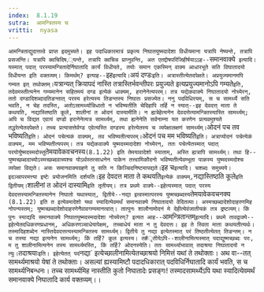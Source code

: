 ```yaml
---
index:  8.1.19
sutra:  आमन्त्रितस्य च
vritti:  nyasa
---
```


`आमन्त्रिताद्युदात्तत्वे प्राप्त इदमुच्यते। इह पदाधिकारमात्रं प्रकृत्य निघातयुष्मदादेशा विधीयमाना यत्रापि नेष्यन्ते, तत्रापि प्रसजन्ति। यत्रापि क्वचिदिष,्यन्ते, तत्रापि क्वचिन्न प्राप्नुवन्ति, अत एतद्दोषपरिजिहीर्षयाऽऽह--`समानवाक्ये` इत्यादि। यस्मात् पदात् परस्यामन्त्रितादेर्निघातादि कार्यं विधीयते, तयोः समान एकस्मिन् वाक्य आधारभूते सति विघातादयो विधीयन्त इति वक्तव्यम्। किमर्थम्? इत्याह--`इह` इत्यादि। `अयं दण्डः` इति। अत्रास्तीत्येतदपेक्षते। अप्रयुज्यमानमपि गम्यत इत् तथोक्तम्। `यत्रान्यत् क्रियापदं नास्ति तत्रास्तिर्भवन्तीपरः प्रयुज्यते इत्यप्रयुज्यमानोऽपि गम्यते` इति, तदेवमस्तीत्यनेन गम्यमानेन सहितमयं दण्ड इत्येकं धाक्यम्, हरानेनेत्यपरम्। तत्र यद्येकवाक्ये निघातादयो नोच्येरन्, ततो दण्डादिशब्दादतिङन्तात् परस्य हरेत्यस्य तिङन्तस्य निघातः प्रसज्येत। ननु पदविधिरयम्, स च सामर्थ्ये सति भवति, न चेह तदस्ति, अतोऽसामर्थ्यान्निधातो न भविष्यतीति चेदिहापि तर्हि न स्यात्--इह देवदत्त् माता ते कथयति, नद्यास्तिष्ठति कूले, शालीनां त ओदनं दास्यामीति। न ह्यत्रेहेत्यनेन देवदत्तेत्यामन्त्रितस्यास्ति सामर्थ्यम्; अपि च विद्यत एवायं दण्डो हरानेनेत्यत्र सामर्थ्यम्, तथा ह्यनेनेति सर्वनाम्ना यत करणेन प्रत्यवमुश्यते तद्धरेत्येतदपेक्षते। तच्च प्रत्यासत्तेर्वण्ड एवेत्यस्ति दण्डस्य हरेत्येतस्य च व्यपेक्षालक्षणं सामर्थ्यम्। `ओदनं पच तव भविष्यति` इति। ओदनं पचेत्यकं वाक्यम्, तव भविष्यतीत्यपरम्। `ओदनं पच मम भविष्यति` इति। अत्राप्योदनं पचेत्येकं वाक्यम्, मम भविष्यतीत्यपरम्। तत्र यद्येकवाक्ये युष्मदस्मदादेशा नोच्येरन्, ततः पचेत्येतस्मात् पदात् परयोर्युष्मदस्मदोस्तु `तेमयावेकवचनस्य` (8.1.22) इति तेमयावादेशो स्याताम्, अस्ति ह्यत्रापि सामर्थ्यम्। तथा हि--युष्मच्छब्ददाच्योऽस्मच्छब्दवाच्यश्च योऽर्थस्तत्साधनेन पाकेन तत्त्वामिकौदनो भविष्यतीत्येवम्भूता पाकस्य युष्मदस्मदोश्च व्यपेक्षा विद्यते। असः समानवाक्यग्रहणे तु सति न किञ्चिदनिष्टमापद्यते।
`इह च` इत्यादि। चशब्दः समुच्यये। इदञ्चापरमत्त्या इष्टेः प्रयोजनमिति दर्शयति। `इह देवदत्त माता ते कथयति` इत्येकं वाक्यम्, `नद्यास्तिष्ठति कूले` इति द्वितीयम्। `शालीनां त ओदनं दास्यामि` इति तृतीयम्। तत्र प्रथमे वाक्ये--इहेत्यस्मात् पदात् परस्य देवदत्तस्यामन्त्रितस्यानेन निघातो यथास्यात्, द्वितीये--नद्या इत्वस्मात्परस्य युष्मच्छब्दस्य `तेमयावेकवचनक्य` (8.1.22) इति त इत्येवमादेशो यथा स्यादित्येवमर्थं समानवाक्ये निघातादयो वेदितव्याः। अस्मच्छब्दादेशोदाहरणमिह नोपन्यस्तम्; युष्मच्छब्दादेशोदाहरणेनैवावगम्यमानत्वात्। तात्पुनः शालौनामोदनं मे देहीत्येवंजातीयकं तत्र द्रष्टव्यम्। किं पुनः स्याद्यदि समानवाक्ये निघातयुष्मदस्मदादेशा नोच्येरण्? इत्यत आह--`आमन्त्रितान्तम्` इत्यादि। प्रथमे तावद्वाक्ये--इहेत्येतदधिकरणप्रधानम्, अधिकरणञ्चाधेयापेक्षम्, तच्चाधेयं माता न तु देवदत्तः। इह ते स्विता माता कथयतीत्यर्थः। तस्मादिहशब्देन नास्तिदेवदत्तत्यस्यामन्त्रितस्य सामर्थ्यम्। द्वितीये तु नद्या इत्येतस्मात् परं तिष्ठतीत्येतत् तिङन्तम्। न च तस्या नद्या इत्यनेन सामर्थ्यम्; किं तर्हि? कूल इत्यस्य। त#ृतीयेऽपि--शालीनामित्यस्मात् पदाद्युष्मच्छब्दः परः, म तु शालीनामित्यनेन तस्य सामर्थ्यमस्ति, किं तर्हि? ओदनस्येति। ततः सामर्थ्याभावात् तदाश्रया निघातादयो न त्युः।
`तदाश्रयाः` इति। इहेत्येतत् पदं `नद्या` इत्येच्छालीनामित्येतच्छाश्रयो निमित्तं यथां ते तथोक्ताः। अथ वा--तत् सामर्थ्यमाश्रयो येषां ते तथोक्ताः। असल्यां ह्यस्यामिष्टौ पदादधिकारात् पदविधिर्निघातादि कार्यं भवति, स च सामर्थ्यनिबन्धनः। तच्च सामर्थ्यमिह नास्तीति कुतो निघातादेः प्रसङ्गः! तस्मादसामर्थ्येऽपि यथा स्यादित्येवमर्थं समानवाक्ये निघातादि कार्य वक्तव्यम्।।


